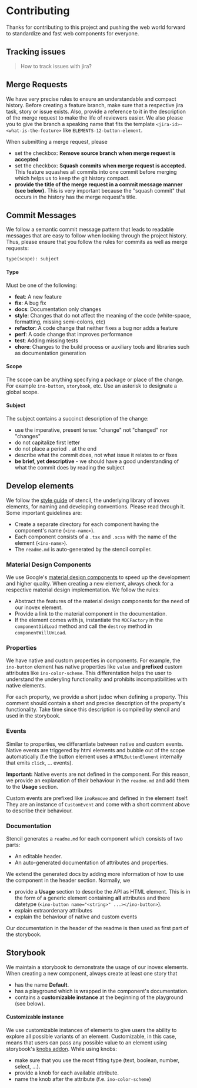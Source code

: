 # Contributing
Thanks for contributing to this project and pushing the web world forward to standardize and fast web components for everyone.

## Tracking issues
> How to track issues with jira?

## Merge Requests
We have very precise rules to ensure an understandable and compact history. Before creating a feature branch, make sure that a respective jira task, story or issue exists. Also, provide a reference to it in the description of the merge request to make the life of reviewers easier.  We also please you to give the branch a speaking name that fits the template `<jira-id>-<what-is-the-feature>` like `ELEMENTS-12-button-element`.

When submitting a merge request, please
* set the checkbox: **Remove source branch when merge request is accepted** 
* set the checkbox: **Squash commits when merge request is accepted.** This feature squashes all commits into one commit before merging which helps us to keep the git history compact.
* **provide the title of the merge request in a commit message manner (see below).** This is very important because the "squash commit" that occurs in the history has the merge request's title.

## Commit Messages
We follow a semantic commit message pattern that leads to readable messages that are easy to follow when looking through the project history. Thus, please ensure that you follow the rules for commits as well as merge requests:

`type(scope): subject`

#### Type
Must be one of the following:

* **feat**: A new feature
* **fix**:  A bug fix
* **docs**: Documentation only changes
* **style**: Changes that do not affect the meaning of the code (white-space, formatting, missing semi-colons, etc)
* **refactor**: A code change that neither fixes a bug nor adds a feature
* **perf**: A code change that improves performance
* **test**: Adding missing tests
* **chore**: Changes to the build process or auxiliary tools and libraries such as documentation generation

#### Scope
The scope can be anything specifying a package or place of the change. For example `ino-button`, `storybook`, etc. Use an asterisk to designate a global scope.

#### Subject
The subject contains a succinct description of the change:

* use the imperative, present tense: "change" not "changed" nor "changes"
* do not capitalize first letter
* do not place a period `.` at the end
* describe what the commit does, not what issue it relates to or fixes
* **be brief, yet descriptive** - we should have a good understanding of what the commit does by reading the subject


## Develop elements
We follow the [style guide](https://stenciljs.com/docs/style-guide) of stencil, the underlying library of inovex elements, for naming and developing conventions. Please read through it. Some important guidelines are:

* Create a separate directory for each component having the component's name (`<ino-name>`).
* Each component consists of a `.tsx` and `.scss` with the name of the element (`<ino-name>`).
* The `readme.md` is auto-generated by the stencil compiler.

### Material Design Components
We use Google's [material design components](https://github.com/material-components/material-components-web/) to speed up the development and higher quality. When creating a new element, always check for a respective material design implementation. We follow the rules:

* Abstract the features of the material design components for the need of our inovex element.
* Provide a link to the material component in the documentation.
* If the element comes with js, instantiate the `MDCFactory` in the `componentDidLoad` method and call the `destroy` method in `componentWillUnLoad`.


### Properties
We have native and custom properties in components. For example, the `ino-button` element has native properties like `value` and **prefixed** custom attributes like `ino-color-scheme`. This differentation helps the user to understand the underyling functionality and prohibits incompatibilities with native elements.

For each property, we provide a short jsdoc when defining a property. This comment should contain a short and precise description of the property's functionality. Take time since this description is compiled by stencil and used in the storybook.

### Events
Similar to properties, we differantiate between native and custom events. Native events are triggered by html elements and bubble out of the scope automatically (f.e the button element uses a `HTMLButtonElement` internally that emits `click`, ... events). 

**Important:** Native events are not defined in the component. For this reason, we provide an explanation of their behaviour in the `readme.md` and add them to the **Usage** section.

Custom events are prefixed like `inoRemove` and defined in the element itself. They are an instance of `CustomEvent` and come with a short comment above to describe their behaviour.

### Documentation
Stencil generates a `readme.md` for each component which consists of two parts:
* An editable header.
* An auto-generated documentation of attributes and properties.

We extend the generated docs by adding more information of how to use the component in the header section. Normally, we

* provide a **Usage** section to describe the API as HTML element. This is in the form of a generic element containing **all** attributes and there datetype (`<ino-button name="<string>" ...></ino-button>`).
* explain extraordenary attributes
* explain the behaviour of native and custom events

Our documentation in the header of the readme is then used as first part of the storybook.


## Storybook
We maintain a storybook to demonstrate the usage of our inovex elements. When creating a new component, always create at least one story that

* has the name **Default**.
* has a playground which is wrapped in the component's documentation. 
* contains a **customizable instance** at the beginning of the playground (see below).

#### Customizable instance
We use customizable instances of elements to give users the ability to explore all possible variants of an element. Customizable, in this case, means that users can pass any possible value to an element using storybook's [knobs addon](https://github.com/storybooks/storybook/tree/master/addons/knobs). While using knobs:
* make sure that you use the most fitting type (text, boolean, number, select, ...). 
* provide a knob for each available attribute.
* name the knob after the attribute (f.e. `ino-color-scheme`)

